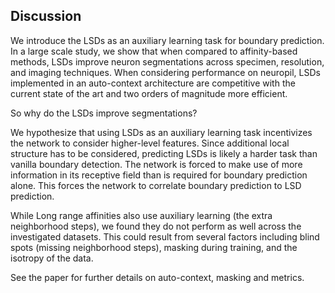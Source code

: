 <h2 id="discussion">Discussion</h2>

We introduce the LSDs as an auxiliary learning task for boundary prediction. In
a large scale study, we show that when compared to affinity-based methods, LSDs
improve neuron segmentations across specimen, resolution, and imaging
techniques. When considering performance on neuropil, LSDs implemented in an
auto-context architecture are competitive with the current state of the art and
two orders of magnitude more efficient.

<!--<h3 id="metric_eval">Metric Evaluation</h3>-->

<!--It is difficult to find a robust metric for assessing the quality of a-->
<!--segmentation - an ideal metric would reflect the amount of time needed to-->
<!--proofread a segmentation. In this study, we evaluated two established metrics-->
<!--(VoI, ERL).-->

<!--While both are useful measures, they each have shortcomings. For example, VoI can-->
<!--be sensitive to slight shifts in boundaries. Additionally, small topological-->
<!--changes sometimes go unnoticed which can be problematic in fine neurites where-->
<!--synapses are often located. Since both neurons and their synaptic connections-->
<!--are required to generate a connectome, it is important to consider these-->
<!--regions. ERL is also insenstive to small topological changes and is-->
<!--disproportionately harsh towards merge errors. This means that it favors methods-->
<!--which split more than they merge. Furthermore, ERL seems to be brittle when-->
<!--evaluating on cropped regions, since the cutting of ground truth skeletons-->
<!--introduces variability.-->

<!--Neither metric directly reflects the labor required to resolve a segmentation,-->
<!--which is arguably the relevant quantity to optimize <dt-cite-->
<!--key="plaza_focused_2016,funke_ted_2017"></dt-cite>. Acknowledging that current-->
<!--proofreading tools <dt-fn> <a class="name" target="_blank" rel="noopener-->
<!--noreferrer"-->
<!--href="https://github.com/seung-lab/PyChunkedGraph">PyChunkedGraph</a>, <a-->
<!--class="name" target="_blank" rel="noopener noreferrer"-->
<!--href="https://github.com/janelia-flyem/NeuTu">NeuTu</a></dt-fn> allow annotators-->
<!--to correct merge errors with a few interactions, we introduced the MCM, a metric-->
<!--which relies on graph cuts to represent the amount of interactions needed to fix-->
<!--a segmentation. Assuming an equal distribution of errors, a metric should-->
<!--demonstrate linear growth with volume size. The MCM shows linear growth but is-->
<!--expensive to compute because of repetitive cuts on massive graphs.-->
<!--Interestingly, we found VoI to show general agreement with MCM suggesting it-->
<!--could be used as a reasonable alternative for evaluating larger datasets.-->

<!--<h3 id="auxiliary_learning">Auxiliary Learning</h3>-->

So why do the LSDs improve segmentations?

We hypothesize that using LSDs as an auxiliary learning task incentivizes the
network to consider higher-level features. Since additional local structure has
to be considered, predicting LSDs is likely a harder task than vanilla boundary
detection. The network is forced to make use of more information in its
receptive field than is required for boundary prediction alone. This forces the
network to correlate boundary prediction to LSD prediction.

While Long range affinities also use auxiliary learning (the extra neighborhood
steps), we found they do not perform as well across the investigated datasets.
This could result from several factors including blind spots (missing
neighborhood steps), masking during training, and the isotropy of the data.

See the paper for further details on auto-context, masking and metrics.

<!--<h3 id="auto_context">Auto-Context</h3>-->

<!--We found that using an auto-context approach produced superior segmentations on-->
<!--larger datasets. To test if this was also the case for vanilla boundary-->
<!--detection, we evaluated an affinity auto-context network and found that it made-->
<!--no significant difference in accuracy:-->

<!--<div style="text-align: center;">-->
  <!--<img class="b-lazy"-->
  <!--id="neurons"-->
  <!--src=data:image/gif;base64,R0lGODlhAQABAAAAACH5BAEKAAEALAAAAAABAAEAAAICTAEAOw==-->
  <!--data-src="assets/img/zfinch_auto.png"-->
  <!--style="display: block; margin: auto; width: 100%;"/>-->
  <!--<table style="width: 100%;" cellspacing="0" cellpadding="0"><tr>-->
  <!--<td width="100%"><figcaption style="text-align: center;">Auto-context-->
  <!--comparison. A vanilla auto-context network (dashed green line) does not-->
  <!--improve affinity accuracy (blue line). Using the LSDs in an auto-context setup-->
  <!--(dashed orange line), improves multi-task LSD accuracy (red-->
  <!--line).</figcaption></td>-->
  <!--</tr></table>-->
<!--</div>-->

<!--Predicting affinities from affinities is likely too similar to predicting-->
<!--affinities from raw data. We suspect that the second pass of the network simply-->
<!--copies data from the first pass instead of learning new information. Conversely,-->
<!--predicting affinities from LSDs forces the network to incorporate features from-->
<!--the LSDs in the second pass. This improves the final boundary predictions which-->
<!--results in better segmentations.-->

<!--<h3 id="masking">Masking</h3>-->

<!--A big takeaway we found was how important masking becomes when processing large-->
<!--volumes. For reference, binary masks are often used to ignore certain parts of-->
<!--the data (i.e background, artifacts). When segmenting neurons, networks often-->
<!--fail in areas which do not reflect their accuracy on the target task. For-->
<!--example, objects that are underrepresented in the training data (e.g myelin-->
<!--sheaths), or objects that are much larger than the field of view of a network-->
<!--(e.g cell bodies), can lead to false merges in a segmentation. Evaluating-->
<!--performance on neuropil, should be independent of performance on these types of-->
<!--structures (since these objects can be separately predicted and then later-->
<!--merged with a neuron segmentation). This is not a new strategy; recent work on-->
<!--processing large volumes have also included masking at various points in the-->
<!--pipeline<dt-cite-->
<!--key="januszewski_high-precision_2018,li_automated_2019,dorkenwald_binary_2019,scheffer_connectome_2020"></dt-cite>.-->
<!--What was surprising, however, was the extent of accuracy degradation in the-->
<!--absence of masks when scaling to larger datasets:-->

<!--<div style="text-align: center;">-->
  <!--<img class="b-lazy"-->
  <!--id="neurons"-->
  <!--src=data:image/gif;base64,R0lGODlhAQABAAAAACH5BAEKAAEALAAAAAABAAEAAAICTAEAOw==-->
  <!--data-src="assets/img/zfinch_mask_delta_voi.png"-->
  <!--style="display: block; margin: auto; width: 100%;"/>-->
  <!--<table style="width: 100%;" cellspacing="0" cellpadding="0"><tr>-->
  <!--<td width="100%"><figcaption style="text-align: center;">Masking improves-->
  <!--accuracy on the Zebrafinch. As we scale up, the accuracy decreases drastically-->
  <!--without using a neuropil mask (the change in VoI sum gets larger between-->
  <!--non-masked and masked predictions as ROI increases).</figcaption></td>-->
  <!--</tr></table>-->
<!--</div>-->

<!--Aside from using masks during post-processing, masks can also be incorporated-->
<!--directly into training. On the zebrafinch, we found that when masking glia out-->
<!--during training, networks that succeeded in learning to mask these areas out-->
<!--(Baseline, MtLSD, AcLSD, AcrLSD) produced better results than those that did not-->
<!--(MALIS, LR).-->
